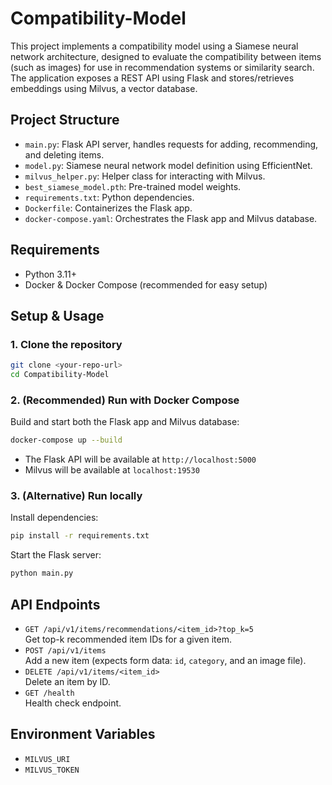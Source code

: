 # Compatibility-Model

This project implements a compatibility model using a Siamese neural network architecture, designed to evaluate the compatibility between items (such as images) for use in recommendation systems or similarity search. The application exposes a REST API using Flask and stores/retrieves embeddings using Milvus, a vector database.

## Project Structure

- `main.py`: Flask API server, handles requests for adding, recommending, and deleting items.
- `model.py`: Siamese neural network model definition using EfficientNet.
- `milvus_helper.py`: Helper class for interacting with Milvus.
- `best_siamese_model.pth`: Pre-trained model weights.
- `requirements.txt`: Python dependencies.
- `Dockerfile`: Containerizes the Flask app.
- `docker-compose.yaml`: Orchestrates the Flask app and Milvus database.

## Requirements

- Python 3.11+
- Docker & Docker Compose (recommended for easy setup)

## Setup & Usage

### 1. Clone the repository

```bash
git clone <your-repo-url>
cd Compatibility-Model
```

### 2. (Recommended) Run with Docker Compose

Build and start both the Flask app and Milvus database:

```bash
docker-compose up --build
```

- The Flask API will be available at `http://localhost:5000`
- Milvus will be available at `localhost:19530`

### 3. (Alternative) Run locally

Install dependencies:

```bash
pip install -r requirements.txt
```

Start the Flask server:

```bash
python main.py
```

## API Endpoints

- `GET /api/v1/items/recommendations/<item_id>?top_k=5`  
  Get top-k recommended item IDs for a given item.
- `POST /api/v1/items`  
  Add a new item (expects form data: `id`, `category`, and an image file).
- `DELETE /api/v1/items/<item_id>`  
  Delete an item by ID.
- `GET /health`  
  Health check endpoint.

## Environment Variables

- `MILVUS_URI`
- `MILVUS_TOKEN`
